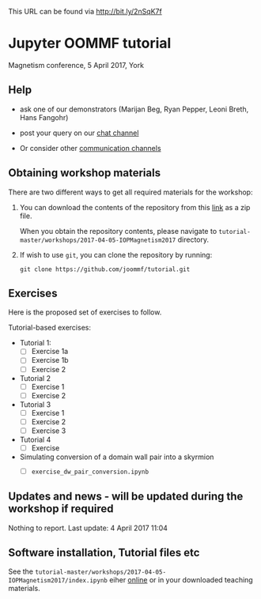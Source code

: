 This URL can be found via http://bit.ly/2nSqK7f

# Jupyter OOMMF tutorial 
Magnetism conference, 5 April 2017, York

## Help

- ask one of our demonstrators (Marijan Beg, Ryan Pepper, Leoni Breth, Hans Fangohr)

- post your query on our [chat channel](https://gitter.im/joommf/support)

- Or consider other [communication channels](http://joommf.github.io/contact.html)

## Obtaining workshop materials

There are two different ways to get all required materials for the workshop:

1. You can download the contents of the repository from this [link](https://github.com/joommf/tutorial/archive/master.zip) as a zip file.

   When you obtain the repository contents, please navigate to `tutorial-master/workshops/2017-04-05-IOPMagnetism2017` directory.


2. If wish to use `git`, you can clone the repository by running:
   ```
   git clone https://github.com/joommf/tutorial.git
   ```

## Exercises

Here is the proposed set of exercises to follow.

Tutorial-based exercises:

- Tutorial 1:
  - [ ] Exercise 1a
  - [ ] Exercise 1b
  - [ ] Exercise 2
- Tutorial 2
  - [ ] Exercise 1
  - [ ] Exercise 2
- Tutorial 3
  - [ ] Exercise 1
  - [ ] Exercise 2
  - [ ] Exercise 3
- Tutorial 4
  - [ ] Exercise
- Simulating conversion of a domain wall pair into a skyrmion
  - [ ] `exercise_dw_pair_conversion.ipynb`


## Updates and news - will be updated during the workshop if required
Nothing to report.
Last update: 4 April 2017 11:04


## Software installation, Tutorial files etc

See the `tutorial-master/workshops/2017-04-05-IOPMagnetism2017/index.ipynb` eiher
[online](https://github.com/joommf/tutorial/blob/master/workshops/2017-04-05-IOPMagnetism2017/index.ipynb) or
in your downloaded teaching materials.
